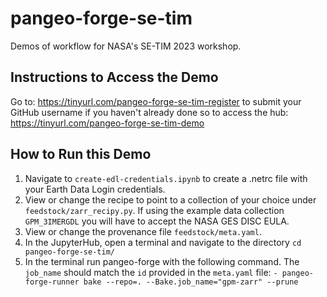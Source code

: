# pangeo-forge-se-tim
Demos of workflow for NASA's SE-TIM 2023 workshop.

## Instructions to Access the Demo
Go to: https://tinyurl.com/pangeo-forge-se-tim-register to submit your GitHub username if you haven't already done so to access the hub: https://tinyurl.com/pangeo-forge-se-tim-demo

## How to Run this Demo
1. Navigate to ```create-edl-credentials.ipynb``` to create a .netrc file with your Earth Data Login credentials. 
2. View or change the recipe to point to a collection of your choice under ```feedstock/zarr_recipy.py```. If using the example data collection ```GPM_3IMERGDL``` you will have to accept the NASA GES DISC EULA. 
3. View or change the provenance file ```feedstock/meta.yaml```.
4. In the JupyterHub, open a terminal and navigate to the directory 
```cd pangeo-forge-se-tim/```
5. In the terminal run pangeo-forge with the following command. The ```job_name``` should match the ``id`` provided in the ```meta.yaml``` file:
```- pangeo-forge-runner bake --repo=. --Bake.job_name="gpm-zarr" --prune```

